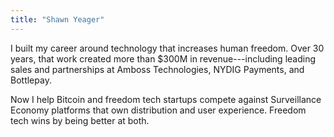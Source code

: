 ```yaml
---
title: "Shawn Yeager"
---
```


I built my career around technology that increases human freedom. Over 30 years, that work created more than $300M in revenue---including leading sales and partnerships at Amboss Technologies, NYDIG Payments, and Bottlepay.

Now I help Bitcoin and freedom tech startups compete against Surveillance Economy platforms that own distribution and user experience. Freedom tech wins by being better at both.